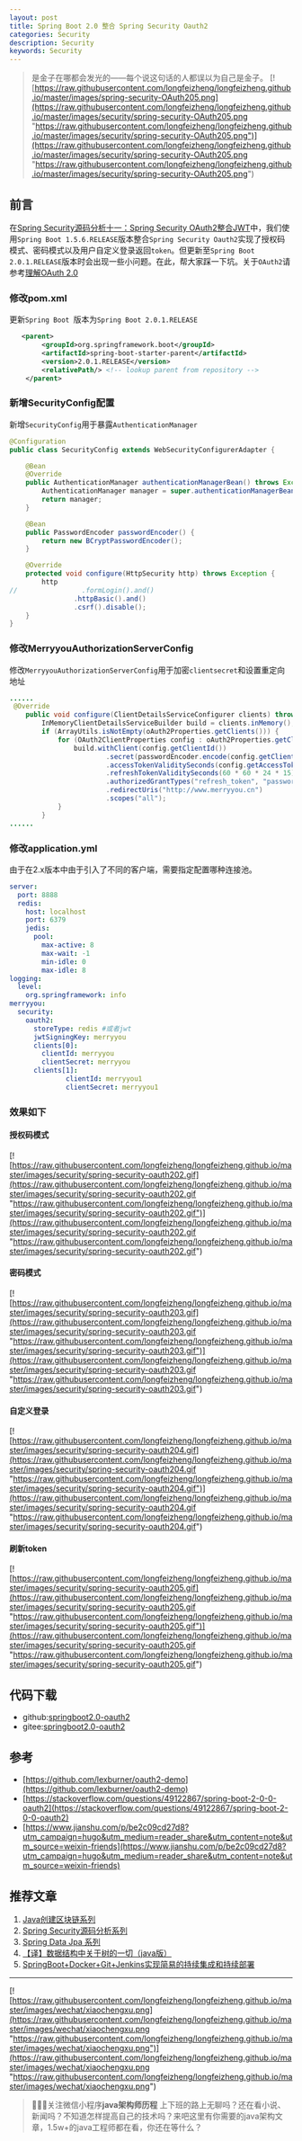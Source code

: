 ```yaml
---
layout: post
title: Spring Boot 2.0 整合 Spring Security Oauth2
categories: Security
description: Security
keywords: Security
---
```


> 是金子在哪都会发光的——每个说这句话的人都误以为自己是金子。
[![https://raw.githubusercontent.com/longfeizheng/longfeizheng.github.io/master/images/spring-security-OAuth205.png](https://raw.githubusercontent.com/longfeizheng/longfeizheng.github.io/master/images/security/spring-security-OAuth205.png "https://raw.githubusercontent.com/longfeizheng/longfeizheng.github.io/master/images/security/spring-security-OAuth205.png")](https://raw.githubusercontent.com/longfeizheng/longfeizheng.github.io/master/images/security/spring-security-OAuth205.png "https://raw.githubusercontent.com/longfeizheng/longfeizheng.github.io/master/images/security/spring-security-OAuth205.png")

## 前言 ##

在[Spring Security源码分析十一：Spring Security OAuth2整合JWT](https://longfeizheng.github.io/2018/01/23/Spring-Security%E6%BA%90%E7%A0%81%E5%88%86%E6%9E%90%E5%8D%81%E4%B8%80-Spring-Security-OAuth2%E6%95%B4%E5%90%88JWT/)中，我们使用`Spring Boot 1.5.6.RELEASE`版本整合`Spring Security Oauth2`实现了授权码模式、密码模式以及用户自定义登录返回`token`。但更新至`Spring Boot 2.0.1.RELEASE`版本时会出现一些小问题。在此，帮大家踩一下坑。关于`OAuth2`请参考[理解OAuth 2.0](http://www.ruanyifeng.com/blog/2014/05/oauth_2_0.html)

### 修改pom.xml

更新`Spring Boot `版本为`Spring Boot 2.0.1.RELEASE`

```xml
   <parent>
        <groupId>org.springframework.boot</groupId>
        <artifactId>spring-boot-starter-parent</artifactId>
        <version>2.0.1.RELEASE</version>
        <relativePath/> <!-- lookup parent from repository -->
    </parent>
```

### 新增SecurityConfig配置

新增`SecurityConfig`用于暴露`AuthenticationManager`

```java
@Configuration
public class SecurityConfig extends WebSecurityConfigurerAdapter {

    @Bean
    @Override
    public AuthenticationManager authenticationManagerBean() throws Exception {
        AuthenticationManager manager = super.authenticationManagerBean();
        return manager;
    }

    @Bean
    public PasswordEncoder passwordEncoder() {
        return new BCryptPasswordEncoder();
    }

    @Override
    protected void configure(HttpSecurity http) throws Exception {
        http
//                .formLogin().and()
                .httpBasic().and()
                .csrf().disable();
    }
}
```

### 修改MerryyouAuthorizationServerConfig

修改`MerryyouAuthorizationServerConfig`用于加密`clientsecret`和设置重定向地址

```java
......
 @Override
    public void configure(ClientDetailsServiceConfigurer clients) throws Exception {
        InMemoryClientDetailsServiceBuilder build = clients.inMemory();
        if (ArrayUtils.isNotEmpty(oAuth2Properties.getClients())) {
            for (OAuth2ClientProperties config : oAuth2Properties.getClients()) {
                build.withClient(config.getClientId())
                        .secret(passwordEncoder.encode(config.getClientSecret()))
                        .accessTokenValiditySeconds(config.getAccessTokenValiditySeconds())
                        .refreshTokenValiditySeconds(60 * 60 * 24 * 15)
                        .authorizedGrantTypes("refresh_token", "password", "authorization_code")//OAuth2支持的验证模式
                        .redirectUris("http://www.merryyou.cn")
                        .scopes("all");
            }
        }
......
```

### 修改application.yml

由于在2.x版本中由于引入了不同的客户端，需要指定配置哪种连接池。

```yaml
server:
  port: 8888
  redis:
    host: localhost
    port: 6379
    jedis:
      pool:
        max-active: 8
        max-wait: -1
        min-idle: 0
        max-idle: 8
logging:
  level:
    org.springframework: info
merryyou:
  security:
    oauth2:
      storeType: redis #或者jwt
      jwtSigningKey: merryyou
      clients[0]:
        clientId: merryyou
        clientSecret: merryyou
      clients[1]:
              clientId: merryyou1
              clientSecret: merryyou1

```

### 效果如下

#### 授权码模式

[![https://raw.githubusercontent.com/longfeizheng/longfeizheng.github.io/master/images/security/spring-security-oauth202.gif](https://raw.githubusercontent.com/longfeizheng/longfeizheng.github.io/master/images/security/spring-security-oauth202.gif "https://raw.githubusercontent.com/longfeizheng/longfeizheng.github.io/master/images/security/spring-security-oauth202.gif")](https://raw.githubusercontent.com/longfeizheng/longfeizheng.github.io/master/images/security/spring-security-oauth202.gif "https://raw.githubusercontent.com/longfeizheng/longfeizheng.github.io/master/images/security/spring-security-oauth202.gif")

#### 密码模式

[![https://raw.githubusercontent.com/longfeizheng/longfeizheng.github.io/master/images/security/spring-security-oauth203.gif](https://raw.githubusercontent.com/longfeizheng/longfeizheng.github.io/master/images/security/spring-security-oauth203.gif "https://raw.githubusercontent.com/longfeizheng/longfeizheng.github.io/master/images/security/spring-security-oauth203.gif")](https://raw.githubusercontent.com/longfeizheng/longfeizheng.github.io/master/images/security/spring-security-oauth203.gif "https://raw.githubusercontent.com/longfeizheng/longfeizheng.github.io/master/images/security/spring-security-oauth203.gif")

#### 自定义登录

[![https://raw.githubusercontent.com/longfeizheng/longfeizheng.github.io/master/images/security/spring-security-oauth204.gif](https://raw.githubusercontent.com/longfeizheng/longfeizheng.github.io/master/images/security/spring-security-oauth204.gif "https://raw.githubusercontent.com/longfeizheng/longfeizheng.github.io/master/images/security/spring-security-oauth204.gif")](https://raw.githubusercontent.com/longfeizheng/longfeizheng.github.io/master/images/security/spring-security-oauth204.gif "https://raw.githubusercontent.com/longfeizheng/longfeizheng.github.io/master/images/security/spring-security-oauth204.gif")

#### 刷新token

[![https://raw.githubusercontent.com/longfeizheng/longfeizheng.github.io/master/images/security/spring-security-oauth205.gif](https://raw.githubusercontent.com/longfeizheng/longfeizheng.github.io/master/images/security/spring-security-oauth205.gif "https://raw.githubusercontent.com/longfeizheng/longfeizheng.github.io/master/images/security/spring-security-oauth205.gif")](https://raw.githubusercontent.com/longfeizheng/longfeizheng.github.io/master/images/security/spring-security-oauth205.gif "https://raw.githubusercontent.com/longfeizheng/longfeizheng.github.io/master/images/security/spring-security-oauth205.gif")

## 代码下载 ##

- github:[springboot2.0-oauth2](https://github.com/longfeizheng/springboot2.0-oauth2)
- gitee:[springboot2.0-oauth2](https://gitee.com/merryyou/springboot2.0-oauth2)

## 参考 ##
- [https://github.com/lexburner/oauth2-demo](https://github.com/lexburner/oauth2-demo)
- [https://stackoverflow.com/questions/49122867/spring-boot-2-0-0-oauth2](https://stackoverflow.com/questions/49122867/spring-boot-2-0-0-oauth2)
- [https://www.jianshu.com/p/be2c09cd27d8?utm_campaign=hugo&utm_medium=reader_share&utm_content=note&utm_source=weixin-friends](https://www.jianshu.com/p/be2c09cd27d8?utm_campaign=hugo&utm_medium=reader_share&utm_content=note&utm_source=weixin-friends)

## 推荐文章
1. [Java创建区块链系列](https://longfeizheng.github.io/categories/#%E5%8C%BA%E5%9D%97%E9%93%BE)
2. [Spring Security源码分析系列](https://longfeizheng.github.io/categories/#Security)
3. [Spring Data Jpa 系列](https://longfeizheng.github.io/categories/#JPA)
4. [【译】数据结构中关于树的一切（java版）](https://longfeizheng.github.io/2018/04/16/%E6%95%B0%E6%8D%AE%E7%BB%93%E6%9E%84%E4%B8%AD%E4%BD%A0%E9%9C%80%E8%A6%81%E7%9F%A5%E9%81%93%E7%9A%84%E5%85%B3%E4%BA%8E%E6%A0%91%E7%9A%84%E4%B8%80%E5%88%87/)
5. [SpringBoot+Docker+Git+Jenkins实现简易的持续集成和持续部署](https://longfeizheng.github.io/2018/04/22/SpringBoot+Docker+Git+Jenkins%E5%AE%9E%E7%8E%B0%E7%AE%80%E6%98%93%E7%9A%84%E6%8C%81%E7%BB%AD%E9%9B%86%E6%88%90%E5%92%8C%E9%83%A8%E7%BD%B2/)

---

[![https://raw.githubusercontent.com/longfeizheng/longfeizheng.github.io/master/images/wechat/xiaochengxu.png](https://raw.githubusercontent.com/longfeizheng/longfeizheng.github.io/master/images/wechat/xiaochengxu.png "https://raw.githubusercontent.com/longfeizheng/longfeizheng.github.io/master/images/wechat/xiaochengxu.png")](https://raw.githubusercontent.com/longfeizheng/longfeizheng.github.io/master/images/wechat/xiaochengxu.png "https://raw.githubusercontent.com/longfeizheng/longfeizheng.github.io/master/images/wechat/xiaochengxu.png")

> 🙂🙂🙂关注微信小程序**java架构师历程**
上下班的路上无聊吗？还在看小说、新闻吗？不知道怎样提高自己的技术吗？来吧这里有你需要的java架构文章，1.5w+的java工程师都在看，你还在等什么？